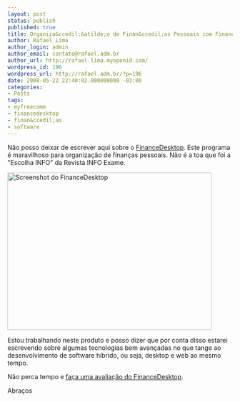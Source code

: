 ```yaml
---
layout: post
status: publish
published: true
title: Organiza&ccedil;&atilde;o de Finan&ccedil;as Pessoais com FinanceDesktop
author: Rafael Lima
author_login: admin
author_email: contato@rafael.adm.br
author_url: http://rafael.lima.myopenid.com/
wordpress_id: 196
wordpress_url: http://rafael.adm.br/?p=196
date: 2008-05-22 22:40:02.000000000 -03:00
categories:
- Posts
tags:
- myfreecomm
- financedesktop
- finan&ccedil;as
- software
---
```

N&atilde;o posso deixar de escrever aqui sobre o <a href="http://financedesktop.com.br">FinanceDesktop</a>. Este programa &eacute; maravilhoso para organiza&ccedil;&atilde;o de finan&ccedil;as pessoais. N&atilde;o &eacute; a toa que foi a "Escolha INFO" da Revista INFO Exame.

<a href="http://financedesktop.com.br"><img class="aligncenter size-full wp-image-197" title="Screenshot do FinanceDesktop" src="http://rafael.adm.br/wp-content/uploads/2008/05/05_big.jpg" border="0" alt="Screenshot do FinanceDesktop" width="457" height="353" /></a>

Estou trabalhando neste produto e posso dizer que por conta disso estarei escrevendo sobre algumas tecnologias bem avan&ccedil;adas no que tange ao desenvolvimento de software h&iacute;brido, ou seja, desktop e web ao mesmo tempo.

N&atilde;o perca tempo e <a href="http://www.financedesktop.com.br/download">fa&ccedil;a uma avalia&ccedil;&atilde;o do FinanceDesktop</a>.

Abra&ccedil;os
